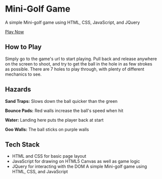 # Mini-Golf Game
A simple Mini-golf game using HTML, CSS, JavaScript, and JQuery

[Play Now](https://jack-kraus.github.io/Mini-Golf-Game/)

## How to Play
Simply go to the game's url to start playing.
Pull back and release anywhere on the screen to shoot, and try to get the ball in the hole in as few strokes as possible.
There are 7 holes to play through, with plenty of different mechanics to see.

## Hazards

**Sand Traps:** Slows down the ball quicker than the green

**Bounce Pads:** Red walls increase the ball's speed when hit

**Water:** Landing here puts the player back at start

**Goo Walls:** The ball sticks on purple walls

## Tech Stack
* HTML and CSS for basic page layout
* JavaScript for drawing on HTML5 Canvas as well as game logic
* JQuery for interacting with the DOM
A simple Mini-golf game using HTML, CSS, and JavaScript
